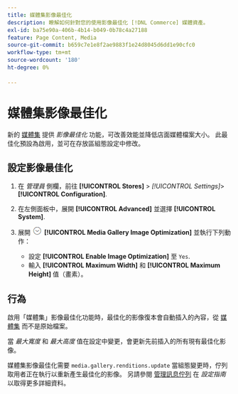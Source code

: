 ```yaml
---
title: 媒體集影像最佳化
description: 瞭解如何針對您的使用影像最佳化 [!DNL Commerce] 媒體資產。
exl-id: ba75e90a-406b-4b14-b049-0b78c4a27188
feature: Page Content, Media
source-git-commit: b659c7e1e8f2ae9883f1e24d8045d6dd1e90cfc0
workflow-type: tm+mt
source-wordcount: '180'
ht-degree: 0%

---
```


# 媒體集影像最佳化

新的 [媒體集](media-gallery.md) 提供 _影像最佳化_ 功能，可改善效能並降低店面媒體檔案大小。 此最佳化預設為啟用，並可在存放區組態設定中修改。

## 設定影像最佳化

1. 在 _管理員_ 側欄，前往 **[!UICONTROL Stores]** > _[!UICONTROL Settings]_>**[!UICONTROL Configuration]**.

1. 在左側面板中，展開 **[!UICONTROL Advanced]** 並選擇 **[!UICONTROL System]**.

1. 展開 ![展開選擇器](../assets/icon-display-expand.png) **[!UICONTROL Media Gallery Image Optimization]** 並執行下列動作：

   - 設定 **[!UICONTROL Enable Image Optimization]** 至 `Yes`.
   - 輸入 **[!UICONTROL Maximum Width]** 和 **[!UICONTROL Maximum Height]** 值（畫素）。

## 行為

啟用「媒體集」影像最佳化功能時，最佳化的影像復本會自動插入的內容，從 [媒體集](media-gallery.md) 而不是原始檔案。

當 _最大寬度_ 和 _最大高度_ 值在設定中變更，會更新先前插入的所有現有最佳化影像。

媒體集影像最佳化需要 `media.gallery.renditions.update` 當組態變更時，佇列取用者正在執行以重新產生最佳化的影像。 另請參閱 [管理訊息佇列](https://experienceleague.adobe.com/docs/commerce-operations/configuration-guide/message-queues/manage-message-queues.html) 在 _設定指南_ 以取得更多詳細資料。
